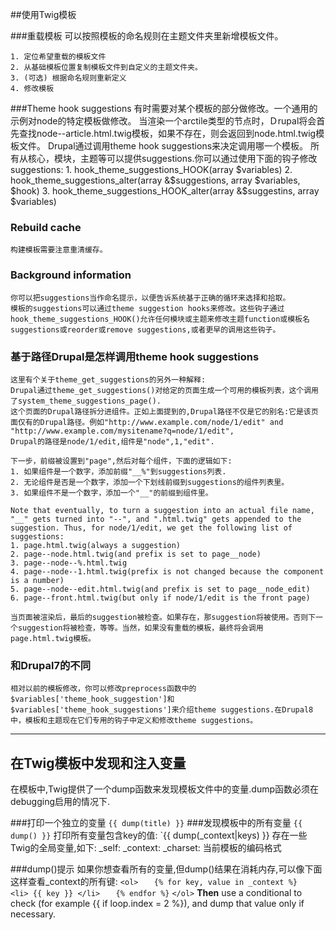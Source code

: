 ##使用Twig模板

###重载模板
    可以按照模板的命名规则在主题文件夹里新增模板文件。

    1. 定位希望重载的模板文件
    2. 从基础模板位置复制模板文件到自定义的主题文件夹。
    3. (可选) 根据命名规则重新定义
    4. 修改模板

###Theme hook suggestions
	有时需要对某个模板的部分做修改。一个通用的示例对node的特定模板做修改。
	当渲染一个arctile类型的节点时，Ｄrupal将会首先查找node--article.html.twig模板，如果不存在，则会返回到node.html.twig模板文件。
	Drupal通过调用theme hook suggestions来决定调用哪一个模板。
	所有从核心，模块，主题等可以提供suggestions.你可以通过使用下面的钩子修改suggestions:
	1. hook_theme_suggestions_HOOK(array $variables)
	2. hook_theme_suggestions_alter(array &$suggestions, array $variables, $hook)
	3. hook_theme_suggestions_HOOK_alter(array &$suggestins, array $variables)

### Rebuild cache
	构建模板需要注意重清缓存。
### Background information
	你可以把suggestions当作命名提示，以便告诉系统基于正确的循环来选择和拾取。
	模板的suggestions可以通过theme suggestion hooks来修改。这些钩子通过hook_theme_suggestions_HOOK()允许任何模块或主题来修改主题function或模板名suggestions或reorder或remove suggestions,或者更早的调用这些钩子。

### 基于路径Drupal是怎样调用theme hook suggestions
	这里有个关于theme_get_suggestions的另外一种解释:
	Drupal通过theme_get_suggestions()对给定的页面生成一个可用的模板列表，这个调用了system_theme_suggestions_page().
	这个页面的Drupal路径拆分进组件。正如上面提到的,Drupal路径不仅是它的别名:它是该页面仅有的Drupal路径。例如"http://www.example.com/node/1/edit" and "http://www.example.com/mysitename?q=node/1/edit",
	Drupal的路径是node/1/edit,组件是"node",1,"edit".

	下一步，前缀被设置到"page",然后对每个组件，下面的逻辑如下:
	1. 如果组件是一个数字，添加前缀"__%"到suggestions列表.
	2. 无论组件是否是一个数字，添加一个下划线前缀到suggestions的组件列表里。
	3. 如果组件不是一个数字，添加一个"__"的前缀到组件里。

	Note that eventually, to turn a suggestion into an actual file name, "__" gets turned into "--", and ".html.twig" gets appended to the suggestion. Thus, for node/1/edit, we get the following list of suggestions:
	1. page.html.twig(always a suggestion)
	2. page--node.html.twig(and prefix is set to page__node)
	3. page--node--%.html.twig
	4. page--node--1.html.twig(prefix is not changed because the component is a number)
	5. page--node--edit.html.twig(and prefix is set to page__node_edit)
	6. page--front.html.twig(but only if node/1/edit is the front page)

	当页面被渲染后，最后的suggestion被检查。如果存在，那suggestion将被使用。否则下一个suggestion将被检查，等等。当然，如果没有重载的模板，最终将会调用page.html.twig模板。

### 和Drupal7的不同
	相对以前的模板修改，你可以修改preprocess函数中的$variables['theme_hook_suggestion']和$variables['theme_hook_suggestions']来介绍theme suggestions.在Drupal8中，模板和主题现在它们专用的钩子中定义和修改theme suggestions。


---------------

## 在Twig模板中发现和注入变量
在模板中,Twig提供了一个dump函数来发现模板文件中的变量.dump函数必须在debugging启用的情况下.

###打印一个独立的变量
`{{ dump(title) }}`
###发现模板中的所有变量
`{{ dump() }}`
    打印所有变量包含key的值:
`{{ dump(_context|keys) }}
	存在一些Twig的全局变量,如下:
	_self:
	_context: 
	_charset: 当前模板的编码格式

###dump()提示
	如果你想查看所有的变量,但dump()结果在消耗内存,可以像下面这样查看_context的所有键:
`<ol>`
`	{% for key, value in _context %}`
`		<li> {{ key }} </li>`
`	{% endfor %}`
`</ol>`
	**Then** use a conditional to check (for example {{ if loop.index = 2 %}), and dump that value only if necessary.



















